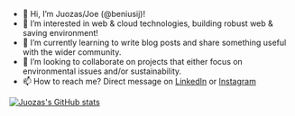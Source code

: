- 👋 Hi, I’m Juozas/Joe (@beniusij)!
- 👀 I’m interested in web & cloud technologies, building robust web & saving environment!
- 🌱 I’m currently learning to write blog posts and share something useful with the wider community. 
- 💞️ I’m looking to collaborate on projects that either focus on environmental issues and/or sustainability. 
- 📫 How to reach me? Direct message on [LinkedIn](https://www.linkedin.com/in/beniusij) or [Instagram](https://www.instagram.com/juozasben/)

[![Juozas's GitHub stats](https://github-readme-stats.vercel.app/api?username=beniusij&hide=stars&show_icons=true&theme=transparent)](https://github.com/anuraghazra/github-readme-stats)

<!---
beniusij/beniusij is a ✨ special ✨ repository because its `README.md` (this file) appears on your GitHub profile.
You can click the Preview link to take a look at your changes.
--->
